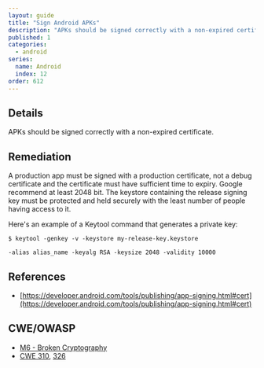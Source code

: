 ```yaml
---
layout: guide
title: "Sign Android APKs"
description: "APKs should be signed correctly with a non-expired certificate."
published: 1
categories:
  - android	
series:
  name: Android
  index: 12
order: 612
--- 
```


## Details 

APKs should be signed correctly with a non-expired certificate.

## Remediation

A production app must be signed with a production certificate, not a debug certificate and the certificate must have sufficient time to expiry. Google recommend at least 2048 bit. The keystore containing the release signing key must be protected and held securely with the least number of people having access to it.

Here's an example of a Keytool command that generates a private key:

	$ keytool -genkey -v -keystore my-release-key.keystore
	
	-alias alias_name -keyalg RSA -keysize 2048 -validity 10000


## References

 * [https://developer.android.com/tools/publishing/app-signing.html#cert](https://developer.android.com/tools/publishing/app-signing.html#cert)

## CWE/OWASP

 * [M6 - Broken Cryptography](https://www.owasp.org/index.php/Mobile_Top_10_2014-M6)
 * [CWE 310](http://cwe.mitre.org/data/definitions/310.html), [326](http://cwe.mitre.org/data/definitions/326.html)
 
 